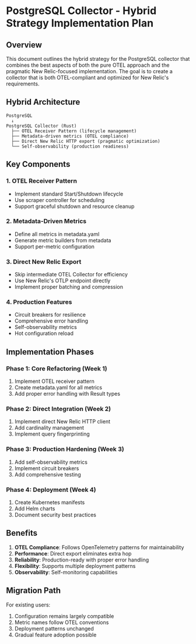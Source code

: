 # PostgreSQL Collector - Hybrid Strategy Implementation Plan

## Overview

This document outlines the hybrid strategy for the PostgreSQL collector that combines the best aspects of both the pure OTEL approach and the pragmatic New Relic-focused implementation. The goal is to create a collector that is both OTEL-compliant and optimized for New Relic's requirements.

## Hybrid Architecture

```
PostgreSQL 
  ↓
PostgreSQL Collector (Rust)
  ├── OTEL Receiver Pattern (lifecycle management)
  ├── Metadata-driven metrics (OTEL compliance)
  ├── Direct New Relic HTTP export (pragmatic optimization)
  └── Self-observability (production readiness)
```

## Key Components

### 1. OTEL Receiver Pattern
- Implement standard Start/Shutdown lifecycle
- Use scraper controller for scheduling
- Support graceful shutdown and resource cleanup

### 2. Metadata-Driven Metrics
- Define all metrics in metadata.yaml
- Generate metric builders from metadata
- Support per-metric configuration

### 3. Direct New Relic Export
- Skip intermediate OTEL Collector for efficiency
- Use New Relic's OTLP endpoint directly
- Implement proper batching and compression

### 4. Production Features
- Circuit breakers for resilience
- Comprehensive error handling
- Self-observability metrics
- Hot configuration reload

## Implementation Phases

### Phase 1: Core Refactoring (Week 1)
1. Implement OTEL receiver pattern
2. Create metadata.yaml for all metrics
3. Add proper error handling with Result types

### Phase 2: Direct Integration (Week 2)
1. Implement direct New Relic HTTP client
2. Add cardinality management
3. Implement query fingerprinting

### Phase 3: Production Hardening (Week 3)
1. Add self-observability metrics
2. Implement circuit breakers
3. Add comprehensive testing

### Phase 4: Deployment (Week 4)
1. Create Kubernetes manifests
2. Add Helm charts
3. Document security best practices

## Benefits

1. **OTEL Compliance**: Follows OpenTelemetry patterns for maintainability
2. **Performance**: Direct export eliminates extra hop
3. **Reliability**: Production-ready with proper error handling
4. **Flexibility**: Supports multiple deployment patterns
5. **Observability**: Self-monitoring capabilities

## Migration Path

For existing users:
1. Configuration remains largely compatible
2. Metric names follow OTEL conventions
3. Deployment patterns unchanged
4. Gradual feature adoption possible